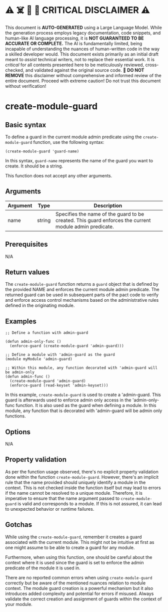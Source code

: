 
# ⚠️ ☠️ 🔮 🤖 CRITICAL DISCLAIMER ⚠️

 
This document is **AUTO-GENERATED** using a Large Language Model. While the generation process employs legacy documentation, code snippets, and human-like AI language processing, it is **NOT GUARANTEED TO BE ACCURATE OR COMPLETE.** The AI is fundamentally limited, being incapable of understanding the nuances of human-written code in the way a skilled developer would. This document exists primarily as an initial draft meant to *assist* technical writers, not to replace their essential work. It is *critical* for all contents presented here to be meticulously reviewed, cross-checked, and validated against the original source code. 🚫 **DO NOT REMOVE** this disclaimer without comprehensive and informed review of the entire document. Proceed with extreme caution! Do not trust this document without verification!

# create-module-guard

## Basic syntax

To define a guard in the current module admin predicate using the `create-module-guard` function, use the following syntax:

```pact
(create-module-guard 'guard-name)
```

In this syntax, `guard-name` represents the name of the guard you want to create. It should be a string. 

This function does not accept any other arguments.

## Arguments

| Argument | Type | Description |
| --- | --- | --- |
| name | string | Specifies the name of the guard to be created. This guard enforces the current module admin predicate. |

## Prerequisites

N/A

## Return values

The `create-module-guard` function returns a `guard` object that is defined by the provided NAME and enforces the current module admin predicate. The returned guard can be used in subsequent parts of the pact code to verify and enforce access control mechanisms based on the administrative rules defined in the originating module.

## Examples

```pact
;; Define a function with admin-guard 

(defun admin-only-func ()
  (enforce-guard (create-module-guard 'admin-guard)))

;; Define a module with 'admin-guard as the guard 
(module myModule 'admin-guard)

;; Within this module, any function decorated with 'admin-guard will be admin-only
(defun admin-func ()
  (create-module-guard 'admin-guard)
  (enforce-guard (read-keyset 'admin-keyset)))
```

In this example, `create-module-guard` is used to create a 'admin-guard. This guard is afterwards used to enforce admin only access in the 'admin-only-func function. It is also used as the guard when defining a module. In this module, any function that is decorated with 'admin-guard will be admin only functions.

## Options

N/A

## Property validation

As per the function usage observed, there's no explicit property validation done within the function `create-module-guard`. However, there's an implicit rule that the name provided should uniquely identify a module in the context. This is not checked inside the function itself but may lead to errors if the name cannot be resolved to a unique module. Therefore, it is imperative to ensure that the name argument passed to `create-module-guard` is valid and corresponds to a module. If this is not assured, it can lead to unexpected behavior or runtime failures.

## Gotchas

While using the `create-module-guard`, remember it creates a guard associated with the current module. This might not be intuitive at first as one might assume to be able to create a guard for any module.

Furthermore, when using this function, one should be careful about the context where it is used since the guard is set to enforce the admin predicate of the module it is used in.

There are no reported common errors when using `create-module-guard` correctly but be aware of the mentioned nuances relation to module context. The module guard creation is a powerful mechanism but it also introduces added complexity and potential for errors if misused. Always validate the correct creation and assignment of guards within the context of your module.

